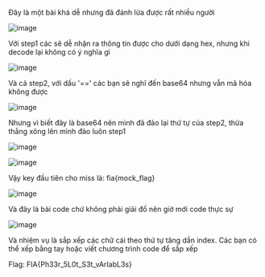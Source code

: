 Đây là một bài khá dễ nhưng đã đánh lừa được rất nhiều người

![image](https://github.com/user-attachments/assets/c8ef04d8-2c31-4e6a-b6b9-c60d51dfb892)

Với step1 các sẽ dễ nhận ra thông tin được cho dưới dạng hex, nhưng khi decode lại không có ý nghĩa gì

![image](https://github.com/user-attachments/assets/817c4ea4-6c30-4a34-b932-a19ebfa6e169)

Và cả step2, với dấu '==' các bạn sẽ nghĩ đến base64 nhưng vẫn mã hóa không được

![image](https://github.com/user-attachments/assets/95d36661-1b67-46bd-887e-0dd25a89d9f0)

Nhưng vì biết đây là base64 nên mình đã đảo lại thứ tự của step2, thừa thắng xông lên mình đảo luôn step1

![image](https://github.com/user-attachments/assets/416a6ead-a25e-4b04-a2a4-fdb4a6add833) 

![image](https://github.com/user-attachments/assets/b1c63bdc-abf8-4a8e-83c6-54ea8faacaf9)

Vậy key đầu tiên cho miss là: fia{mock_flag}

![image](https://github.com/user-attachments/assets/438f6d00-a663-4305-a6a4-04de070bf7f3)

Và đây là bài code chứ không phải giải đố nên giờ mới code thực sự

![image](https://github.com/user-attachments/assets/a9c3c0cb-7529-470d-aabe-1e752d950f67)

Và nhiệm vụ là sắp xếp các chữ cái theo thứ tự tăng dần index. Các bạn có thể xếp bằng tay hoặc viết chương trình code để sắp xếp

Flag: FIA{Ph33r_5L0t_S3t_vArIabL3s}
